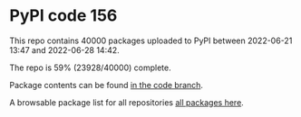 # PyPI code 156

This repo contains 40000 packages uploaded to PyPI between 
2022-06-21 13:47 and 2022-06-28 14:42.

The repo is 59% (23928/40000) complete.

Package contents can be found [in the code branch](https://github.com/pypi-data/pypi-mirror-156/tree/code/packages).

A browsable package list for all repositories [all packages here](https://pypi-data.github.io/website/repositories/pypi-mirror-156).


